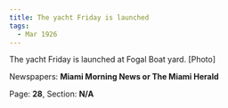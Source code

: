 ```yaml
---  
title: The yacht Friday is launched  
tags:  
  - Mar 1926  
---  
```

  
The yacht Friday is launched at Fogal Boat yard. [Photo]  
  
Newspapers: **Miami Morning News or The Miami Herald**  
  
Page: **28**, Section: **N/A** 
